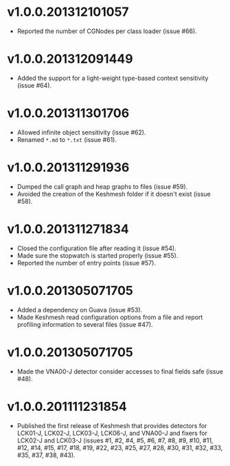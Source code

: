 v1.0.0.201312101057
===================
- Reported the number of CGNodes per class loader (issue #66).

v1.0.0.201312091449
===================
- Added the support for a light-weight type-based context sensitivity (issue #64).

v1.0.0.201311301706
===================
- Allowed infinite object sensitivity (issue #62).
- Renamed `*.md` to `*.txt` (issue #61).

v1.0.0.201311291936
===================
- Dumped the call graph and heap graphs to files (issue #59).
- Avoided the creation of the Keshmesh folder if it doesn't exist (issue #58).

v1.0.0.201311271834
===================
- Closed the configuration file after reading it (issue #54).
- Made sure the stopwatch is started properly (issue #55).
- Reported the number of entry points (issue #57).

v1.0.0.201305071705
===================
- Added a dependency on Guava (issue #53).
- Made Keshmesh read configuration options from a file and report profiling
  information to several files (issue #47).

v1.0.0.201305071705
===================
- Made the VNA00-J detector consider accesses to final fields safe (issue #48).

v1.0.0.201111231854
===================
- Published the first release of Keshmesh that provides detectors for LCK01-J, LCK02-J, LCK03-J, LCK06-J, and VNA00-J and fixers for LCK02-J and LCK03-J (issues #1, #2, #4, #5, #6, #7, #8, #9, #10, #11, #12, #14, #15, #17, #18, #19, #22, #23, #25, #27, #28, #30, #31, #32, #33, #35, #37, #38, #43).

